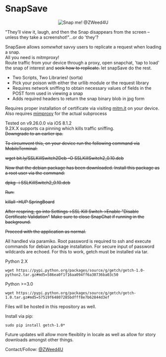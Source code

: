 # SnapSave  
<p align="center">
  <img src="https://github.com/zweed4u/SnapSave/blob/master/snap.png?raw=true" alt="Snap me! @ZWeed4U"/>
</p>

"They’ll view it, laugh, and then the Snap disappears from the screen – unless they take a screenshot!"...or do 'they'? 

SnapSave allows *somewhat* savvy users to replicate a request when loading a snap.  
All you need is mitmproxy!  
Route traffic from your device through a proxy, open snapchat, 'tap to load' the snap of interest and ~~seek how to replicate.~~ let snapSave do the rest.  
* Two Scripts, Two Libraries! (sorta)
 * Pick your poison with either the urllib module or the request library  
* Requires network sniffing to obtain necessary values of fields in the POST form used in viewing a snap  
* Adds required headers to return the snap binary blob in jpg form  

Requires proper installation of certificate via visiting [mitm.it](http://mitm.it/) on your device.  
Also requires [mimproxy](http://mitmproxy.org/doc/install.html) for the actual subprocess  

Tested on v9.26.0.0 via iOS 8.1.2  
9.2X.X supports ca pinning which kills traffic sniffing.  
~~Downgrade to an earlier ipa.~~  


~~To circumvent this, on your device run the following command via MobileTerminal:~~

~~wget bit.ly/SSLKillSwitch2Deb -O SSLKillSwitch2_0.10.deb~~ 

~~Now that the debian package has been downloaded. Install this package as a root user via the command:~~

~~dpkg -i SSLKillSwitch2_0.10.deb~~

~~Run:~~

 ~~killall -HUP SpringBoard~~  

~~After respring, go into Settings->SSL Kill Switch->Enable "Disable Certificate Validation"~~
~~Make sure to close SnapChat if running in the background.~~  

~~Proceed with the application as normal.~~


All handled via paramiko. Root password is required to ssh and execute commands for debian package installation. For secure input of password wildcards are echoed. For this to work, getch must be installed via tar.

Python 2.X 

    wget https://pypi.python.org/packages/source/g/getch/getch-1.0-python2.tar.gz#md5=586ea0f1f16aa094ff6a30736ba03c50

Python >=3.0 

    wget https://pypi.python.org/packages/source/g/getch/getch-1.0.tar.gz#md5=57519f64807285bdfff8e7b62844d3ef

Files will be hosted in this repository as well.

Install via pip: 

    sudo pip install getch-1.0*

Future updates will allow more flexiblity in locale as well as allow for story downloads amongst other things.  

Contact/Follow: [@ZWeed4U](http://www.twitter.com/zweed4u)

